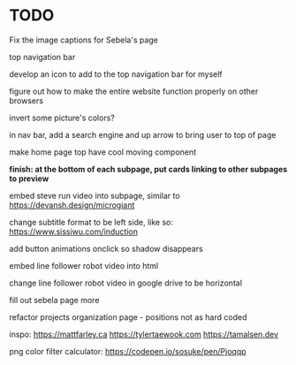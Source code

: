 # TODO

Fix the image captions for Sebela's page

top navigation bar

develop an icon to add to the top navigation bar for myself

figure out how to make the entire website function properly on other browsers

invert some picture's colors?

in nav bar, add a search engine and up arrow to bring user to top of page

make home page top have cool moving component

**finish: at the bottom of each subpage, put cards linking to other subpages to preview**

embed steve run video into subpage, similar to https://devansh.design/microgiant

change subtitle format to be left side, like so: https://www.sissiwu.com/induction

add button animations onclick so shadow disappears

embed line follower robot video into html

change line follower robot video in google drive to be horizontal

fill out sebela page more

refactor projects organization page - positions not as hard coded


inspo:
https://mattfarley.ca
https://tylertaewook.com
https://tamalsen.dev

png color filter calculator: https://codepen.io/sosuke/pen/Pjoqqp






